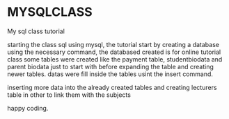 # MYSQLCLASS
My sql class tutorial 

starting the class sql using mysql, the tutorial start by creating a database using the necessary command, the databased created is for online tutorial class
some tables were created like the payment table, studentbiodata and parent biodata just to start with before expanding the table and creating newer tables.
datas were fill inside the tables usint the insert command.

inserting more data into the already created tables and creating lecturers table in other to link them with the subjects







happy coding.
